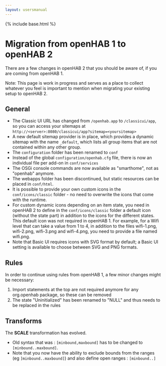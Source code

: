 ```yaml
---
layout: usersmanual
---
```


{% include base.html %}

# Migration from openHAB 1 to openHAB 2

There are a few changes in openHAB 2 that you should be aware of, if you are coming from openHAB 1.

Note: This page is work in progress and serves as a place to collect whatever you feel is important to mention when migrating your existing setup to openHAB 2.

## General

- The Classic UI URL has changed from `/openhab.app` to `/classicui/app`, so you can access your sitemaps at `http://<server>:8080/classicui/app?sitemap=<yoursitemap>`
- A new default sitemap provider is in place, which provides a dynamic sitemap with the name `_default`, which lists all group items that are not contained within any other group.
- The `configuration` folder has been renamed to `conf`
- Instead of the global `configuration/openhab.cfg` file, there is now an individual file per add-on in `conf/services`
- The OSGi console commands are now available as "smarthome", not as "openhab" anymore.
- The webapps folder has been discontinued, but static resources can be placed in `conf/html`.
- It is possible to provide your own custom icons in the `conf/icons/classic` folder - no need to overwrite the icons that come with the runtime.
- For custom dynamic icons depending on an item state, you need in openHAB 2 to define in the `conf/icons/classic` folder a default icon (without the state part) in addition to the icons for the different states. This default icon was not required in openHAB 1. For example, for a Wifi level that can take a value from 1 to 4, in addition to the files wifi-1.png, wifi-2.png, wifi-3.png and wifi-4.png, you need to provide a file named wifi.png.
- Note that Basic UI requires icons with SVG format by default; a Basic UI setting is available to choose between SVG and PNG formats.

## Rules

In order to continue using rules from openHAB 1, a few minor changes might be necessary:

1. Import statements at the top are not required anymore for any org.openhab package, so these can be removed
1. The state "Uninitialized" has been renamed to "NULL" and thus needs to be replaced in the rules

## Transforms

The **SCALE** transformation has evolved. 
- Old syntax that was : `[minbound,maxbound]` has to be changed to `[minbound..maxbound]`. 
- Note that you now have the ability to exclude bounds from the ranges (eg `]minbound..maxbound]`) and also define open ranges : `[minbound..]`

